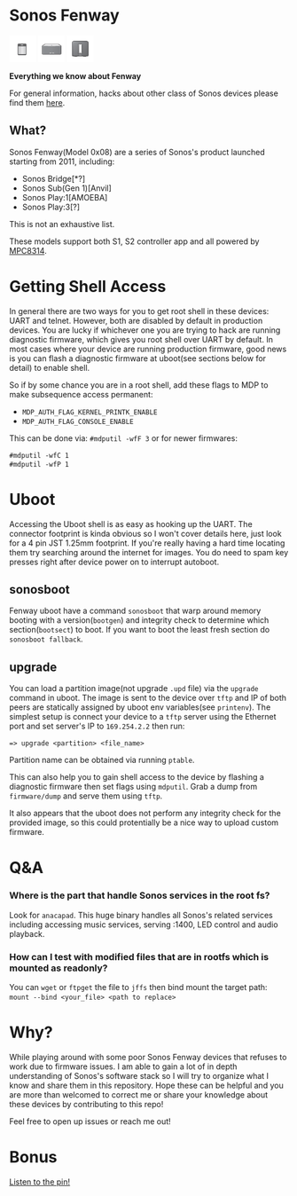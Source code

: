 # Sonos Fenway

![img](firmware/rootfs/57.10-25140/opt/htdocs/img/icon-S1.png)
![img](firmware/rootfs/57.10-25140/opt/htdocs/img/icon-S3.png)
![img](firmware/rootfs/57.10-25140/opt/htdocs/img/icon-Sub.png)

**Everything we know about Fenway**

For general information, hacks about other class of Sonos devices please find them [here](https://github.com/Sonoisseurs/sonor).

## What?

Sonos Fenway(Model 0x08) are a series of Sonos's product launched starting from 2011, including:

* Sonos Bridge[*?]
* Sonos Sub(Gen 1)[Anvil]
* Sonos Play:1[AMOEBA]
* Sonos Play:3[?]

This is not an exhaustive list.

These models support both S1, S2 controller app and all powered by [MPC8314](https://www.nxp.com/docs/en/data-sheet/MPC8314EEC.pdf).

# Getting Shell Access

In general there are two ways for you to get root shell in these devices: UART and telnet. However, both are disabled by default in production devices. You are lucky if whichever one you are trying to hack are running diagnostic firmware, which gives you root shell over UART by default. In most cases where your device are running production firmware, good news is you can flash a diagnostic firmware at uboot(see sections below for detail) to enable shell.

So if by some chance you are in a root shell, add these flags to MDP to make subsequence access permanent:
* `MDP_AUTH_FLAG_KERNEL_PRINTK_ENABLE`
* `MDP_AUTH_FLAG_CONSOLE_ENABLE`

This can be done via: 
`#mdputil -wfF 3`
or for newer firmwares:
```
#mdputil -wfC 1
#mdputil -wfP 1
```

# Uboot
Accessing the Uboot shell is as easy as hooking up the UART. The connector footprint is kinda obvious so I won't cover details here, just look for a 4 pin JST 1.25mm footprint. If you're really having a hard time locating them try searching around the internet for images. You do need to spam key presses right after device power on to interrupt autoboot.

## sonosboot
Fenway uboot have a command `sonosboot` that warp around memory booting with a version(`bootgen`) and integrity check to determine which section(`bootsect`) to boot. If you want to boot the least fresh section do `sonosboot fallback`.

## upgrade
You can load a partition image(not upgrade `.upd` file) via the `upgrade` command in uboot. The image is sent to the device over `tftp` and IP of both peers are statically assigned by uboot env variables(see `printenv`). The simplest setup is connect your device to a `tftp` server using the Ethernet port and set server's IP to `169.254.2.2` then run:
```
=> upgrade <partition> <file_name>
```
Partition name can be obtained via running `ptable`. 

This can also help you to gain shell access to the device by flashing a diagnostic firmware then set flags using `mdputil`. Grab a dump from `firmware/dump` and serve them using `tftp`.

It also appears that the uboot does not perform any integrity check for the provided image, so this could protentially be a nice way to upload custom firmware.

# Q&A
### Where is the part that handle Sonos services in the root fs?
Look for `anacapad`. This huge binary handles all Sonos's related services including accessing music services, serving <ip>:1400, LED control and audio playback.
  
### How can I test with modified files that are in rootfs which is mounted as readonly?
You can `wget` or `ftpget` the file to `jffs` then bind mount the target path: `mount --bind <your_file> <path to replace>`

# Why?

While playing around with some poor Sonos Fenway devices that refuses to work due to firmware issues. I am able to gain a lot of in depth understanding of Sonos's software stack so I will try to organize what I know and share them in this repository. Hope these can be helpful and you are more than welcomed to correct me or share your knowledge about these devices by contributing to this repo!

Feel free to open up issues or reach me out!

# Bonus
[Listen to the pin!](firmware/rootfs/57.10-25140/opt/buzzers/100.mp3)
